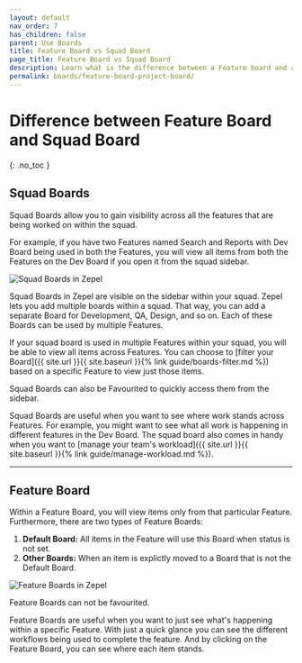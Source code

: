 ```yaml
---
layout: default
nav_order: 7
has_children: false
parent: Use Boards
title: Feature Board vs Squad Board
page_title: Feature Board vs Squad Board
description: Learn what is the difference between a Feature board and a Squad board in Zepel. See how you can use them within your team.
permalink: boards/feature-board-project-board/
---
```

# Difference between Feature Board and Squad Board
{: .no_toc }

## Squad Boards

Squad Boards allow you to gain visibility across all the features that are being worked on within the squad. 

For example, if you have two Features named Search and Reports with Dev Board being used in both the Features, you will view all items from both the Features on the Dev Board if you open it from the squad sidebar.

![Squad Boards in Zepel](/guide/assets/uploads/zepel-squad-boards.png "Squad Boards")

Squad Boards in Zepel are visible on the sidebar within your squad. Zepel lets you add multiple boards within a squad. That way, you can add a separate Board for Development, QA, Design, and so on. Each of these Boards can be used by multiple Features. 

If your squad board is used in multiple Features within your squad, you will be able to view all items across Features. You can choose to [filter your Board]({{ site.url }}{{ site.baseurl }}{% link guide/boards-filter.md %}) based on a specific Feature to view just those items.

Squad Boards can also be Favourited to quickly access them from the sidebar.

Squad Boards are useful when you want to see where work stands across Features. For example, you might want to see what all work is happening in different features in the Dev Board. The squad board also comes in handy when you want to [manage your team's workload]({{ site.url }}{{ site.baseurl }}{% link guide/manage-workload.md %}).

---

## Feature Board

Within a Feature Board, you will view items only from that particular Feature. Furthermore, there are two types of Feature Boards:

1. **Default Board:** All items in the Feature will use this Board when status is not set.
2. **Other Boards:** When an item is explictly moved to a Board that is not the Default Board.

![Feature Boards in Zepel](/guide/assets/uploads/zepel-feature-board.png "Feature Boards")

Feature Boards can not be favourited.

Feature Boards are useful when you want to just see what's happening within a specific Feature. With just a quick glance you can see the different workflows being used to complete the feature. And by clicking on the Feature Board, you can see where each item stands.